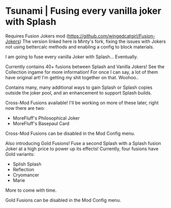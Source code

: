 # Tsunami | Fusing every vanilla joker with Splash

Requires Fusion Jokers mod (https://github.com/wingedcatgirl/Fusion-Jokers)
The version linked here is Minty's fork, fixing the issues with Jokers not using bettercalc methods and enabling a config to block materials.

I am going to fuse every vanilla Joker with Splash... Eventually.

Currently contains 40+ fusions between Splash and Vanilla Jokers! See the Collection ingame for more information!
For once I can say, a lot of them have original art! I'm getting my shit together on that. Woohoo..

Contains many, many additional ways to gain Splash or Splash copies outside the joker pool, and an enhancement to support Splash builds.

Cross-Mod Fusions available! I'll be working on more of these later, right now there are two:
- MoreFluff's Philosophical Joker
- MoreFluff's Basepaul Card

Cross-Mod Fusions can be disabled in the Mod Config menu.

Also introducing Gold Fusions! Fuse a second Splash with a Splash fusion Joker at a high price to power up its effects! Currently, four fusions have Gold variants:
- Splish Splash
- Reflection
- Cryomancer
- Marie

More to come with time.

Gold Fusions can be disabled in the Mod Config menu.
